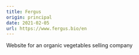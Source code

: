 ```yaml
---
title: Fergus
origin: principal
date: 2021-02-05
url: https://www.fergus.bio/en
---
```


Website for an organic vegetables selling company

<!--more-->
